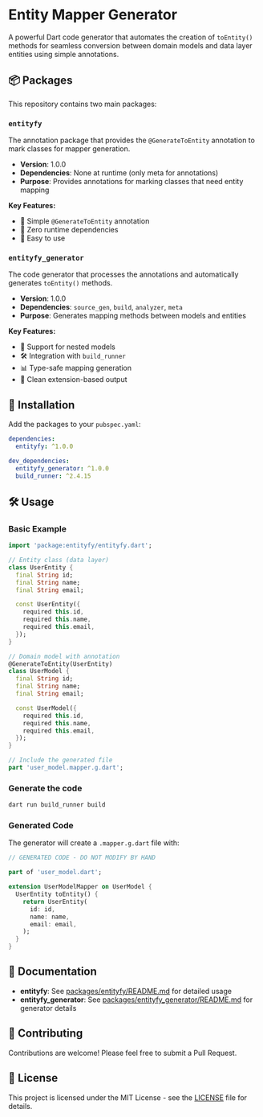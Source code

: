 # Entity Mapper Generator

A powerful Dart code generator that automates the creation of `toEntity()` methods for seamless conversion between domain models and data layer entities using simple annotations.

## 📦 Packages

This repository contains two main packages:

### `entityfy`

The annotation package that provides the `@GenerateToEntity` annotation to mark classes for mapper generation.

- **Version**: 1.0.0
- **Dependencies**: None at runtime (only meta for annotations)
- **Purpose**: Provides annotations for marking classes that need entity mapping

**Key Features:**
- 🎯 Simple `@GenerateToEntity` annotation
- 📝 Zero runtime dependencies
- 🚀 Easy to use

### `entityfy_generator`

The code generator that processes the annotations and automatically generates `toEntity()` methods.

- **Version**: 1.0.0
- **Dependencies**: `source_gen`, `build`, `analyzer`, `meta`
- **Purpose**: Generates mapping methods between models and entities

**Key Features:**
- 🔄 Support for nested models
- 🛠️ Integration with `build_runner`
- 📊 Type-safe mapping generation
- 🎨 Clean extension-based output

## 🚀 Installation

Add the packages to your `pubspec.yaml`:

```yaml
dependencies:
  entityfy: ^1.0.0

dev_dependencies:
  entityfy_generator: ^1.0.0
  build_runner: ^2.4.15
```

## 🛠️ Usage

### Basic Example

```dart
import 'package:entityfy/entityfy.dart';

// Entity class (data layer)
class UserEntity {
  final String id;
  final String name;
  final String email;

  const UserEntity({
    required this.id,
    required this.name,
    required this.email,
  });
}

// Domain model with annotation
@GenerateToEntity(UserEntity)
class UserModel {
  final String id;
  final String name;
  final String email;

  const UserModel({
    required this.id,
    required this.name,
    required this.email,
  });
}

// Include the generated file
part 'user_model.mapper.g.dart';
```

### Generate the code

```bash
dart run build_runner build
```

### Generated Code

The generator will create a `.mapper.g.dart` file with:

```dart
// GENERATED CODE - DO NOT MODIFY BY HAND

part of 'user_model.dart';

extension UserModelMapper on UserModel {
  UserEntity toEntity() {
    return UserEntity(
      id: id,
      name: name,
      email: email,
    );
  }
}
```

## 📖 Documentation

- **entityfy**: See [packages/entityfy/README.md](packages/entityfy/README.md) for detailed usage
- **entityfy_generator**: See [packages/entityfy_generator/README.md](packages/entityfy_generator/README.md) for generator details

## 🤝 Contributing

Contributions are welcome! Please feel free to submit a Pull Request.

## 📄 License

This project is licensed under the MIT License - see the [LICENSE](LICENSE) file for details.
